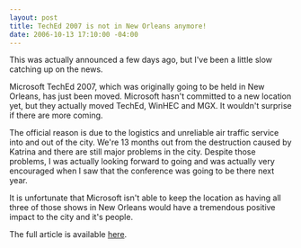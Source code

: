 ```yaml
---
layout: post
title: TechEd 2007 is not in New Orleans anymore!
date: 2006-10-13 17:10:00 -04:00
---
```


This was actually announced a few days ago, but I've been a little slow catching up on the news.

Microsoft TechEd 2007, which was originally going to be held in New Orleans, has just been moved. Microsoft hasn't committed to a new location yet, but they actually moved TechEd, WinHEC and MGX. It wouldn't surprise if there are more coming.

The official reason is due to the logistics and unreliable air traffic service into and out of the city. We're 13 months out from the destruction caused by Katrina and there are still major problems in the city. Despite those problems, I was actually looking forward to going and was actually very encouraged when I saw that the conference was going to be there next year.

It is unfortunate that Microsoft isn't able to keep the location as having all three of those shows in New Orleans would have a tremendous positive impact to the city and it's people.

The full article is available [here](http://entmag.com/news/article.asp?EditorialsID=7867).
